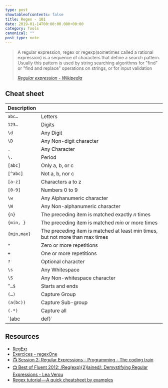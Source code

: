 ```yaml
---
type: post
showtableofcontents: false
title: Regex - 101
date: 2019-01-14T00:00:00.000+00:00
category: Tools
canonical: ""
post_type: note
---
```


> A regular expression, regex or regexp(sometimes called a rational expression) is a sequence of characters that define a search pattern. Usually this pattern is used by string searching algorithms for "find" or "find and replace" operations on strings, or for input validation
>
> _[Regular expression - Wikipedia](https://en.wikipedia.org/wiki/Regular_expression)_

## Cheat sheet

| Description |  |
| ----------- | --- |
| `abc…`      | Letters |
| `123…`      | Digits |
| `\d`        | Any Digit |
| `\D`        | Any Non-digit character |
| `.`         | Any Character |
| `\.`        | Period |
| `[abc]`     | Only a, b, or c |
| `[^abc]`    | Not a, b, nor c |
| `[a-z]`     | Characters a to z |
| `[0-9]`     | Numbers 0 to 9 |
| `\w`        | Any Alphanumeric character |
| `\W`        | Any Non-alphanumeric character |
| `{n}`       | The preceding item is matched exactly _n_ times |
| `{min, }`   | The preceding item is matched _min_ or more times |
| `{min,max}` | The preceding item is matched at least min times, but not more than max times |
| `*`         | Zero or more repetitions |
| `+`         | One or more repetitions |
| `?`         | Optional character |
| `\s`        | Any Whitespace |
| `\S`        | Any Non-whitespace character |
| `^…$`       | Starts and ends |
| `(…)`       | Capture Group |
| `(a(bc))`   | Capture Sub-group |
| `(.*)`      | Capture all |
| `(abc|def)` | Matches abc or def |

## Resources

- [RegExr](https://regexr.com/)
- [Exercices - regexOne](https://regexone.com)
- [📺 Session 2: Regular Expressions - Programming - The coding train](https://www.youtube.com/watch?v=7DG3kCDx53c&list=PLRqwX-V7Uu6YEypLuls7iidwHMdCM6o2w)
- [📺 Best of Fluent 2012: /Reg(exp){2}lained/: Demystifying Regular Expressions - Lea Verou](https://www.youtube.com/watch?v=EkluES9Rvak&t=295s)
- [Regex tutorial — A quick cheatsheet by examples](https://medium.com/factory-mind/regex-tutorial-a-simple-cheatsheet-by-examples-649dc1c3f285)
